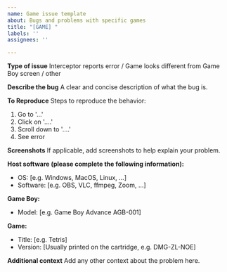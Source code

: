 ```yaml
---
name: Game issue template
about: Bugs and problems with specific games
title: "[GAME] "
labels: ''
assignees: ''

---
```


**Type of issue**
Interceptor reports error / Game looks different from Game Boy screen / other

**Describe the bug**
A clear and concise description of what the bug is.

**To Reproduce**
Steps to reproduce the behavior:
1. Go to '...'
2. Click on '....'
3. Scroll down to '....'
4. See error

**Screenshots**
If applicable, add screenshots to help explain your problem.

**Host software (please complete the following information):**
 - OS: [e.g. Windows, MacOS, Linux, ...]
 - Software: [e.g. OBS, VLC, ffmpeg, Zoom, ...]

**Game Boy:**
- Model: [e.g. Game Boy Advance AGB-001]

**Game:**
- Title: [e.g. Tetris]
- Version: [Usually printed on the cartridge, e.g. DMG-ZL-NOE]

**Additional context**
Add any other context about the problem here.
